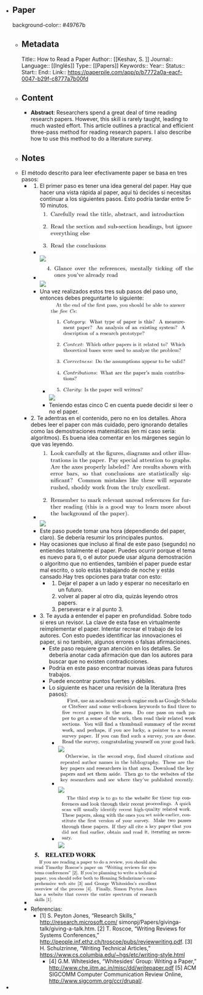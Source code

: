 - ## Paper
  background-color:: #49767b
	- ## Metadata
	  Title:: How to Read a Paper
	  Author:: [[Keshav, S. ]]
	  Journal::
	  Language:: [[Inglés]]
	  Type::  [[Papers]]
	  Keywords::
	  Year::
	  Status::
	  Start::
	  End::
	  Link:: https://paperpile.com/app/p/b7772a0a-eacf-0047-b29f-c8777a7b00fd
	- ## Content
		- **Abstract**: Researchers spend a great deal of time reading research papers. However, this skill is rarely taught, leading to much wasted effort. This article outlines a practical and efficient three-pass method for reading research papers. I also describe how to use this method to do a literature survey.
	- ## Notes
	- El método descrito para leer efectivamente paper se basa en tres pasos:
		- 1. El primer paso es tener una idea general del paper. Hay que hacer una vista rápida al paper, aquí tú decides si necesitas continuar a los siguientes pasos. Esto podría tardar entre 5-10 minutos.
			- ![image.png](../assets/image_1656166748740_0.png) ![](https://hypernotes.zenkit.com/api/v1/lists/2362182/files/o3iooK6H8)
			- ![image.png](../assets/image_1656166759019_0.png) ![](https://hypernotes.zenkit.com/api/v1/lists/2362182/files/36EzqFSZJ)
			- Una vez realizados estos tres sub pasos del paso uno, entonces debes preguntarte lo siguiente:
				- ![image.png](../assets/image_1656166766737_0.png) ![](https://hypernotes.zenkit.com/api/v1/lists/2362182/files/1UCPoylG_)
				- Teniendo estas cinco C en cuenta puede decidir si leer o no el paper.
		- 2\. Te adentras en el contenido, pero no en los detalles. Ahora debes leer el paper con más cuidado, pero ignorando detalles como las demostraciones matemáticas (en mi caso sería: algoritmos). Es buena idea comentar en los márgenes según lo que vas leyendo.
			- ![image.png](../assets/image_1656166788438_0.png) ![](https://hypernotes.zenkit.com/api/v1/lists/2362182/files/LHe8ArZG7)
			- Este paso puede tomar una hora (dependiendo del paper, claro). Se debería resumir los principales puntos.
			- Hay ocasiones que incluso al final de este paso (segundo) no entiendes totalmente el paper. Puedes ocurrir porque el tema es nuevo para ti, o el autor puede usar alguna demostración o algoritmo que no entiendes, también el paper puede estar mal escrito, o solo estás trabajando de noche y estás cansado.Hay tres opciones para tratar con esto:
				- 1. Dejar el paper a un lado y esperar no necesitarlo en un futuro.
				  2. volver al paper al otro día, quizás leyendo otros papers.
				  3. perseverar e ir al punto 3.
			- 3\. Te ayuda a entender el paper en profundidad. Sobre todo si eres un revisor. La clave de esta fase en virtualmente reimplementar el paper. Intentar recrear el trabajo de los autores. Con esto puedes identificar las innovaciones el paper, si no también, algunos errores o falsas afirmaciones.
				- Este paso requiere gran atención en los detalles. Se debería anotar cada afirmación que dan los autores para buscar que no existen contradicciones.
				- Podría en este paso encontrar nuevas ideas para futuros trabajos.
				- Puede encontrar puntos fuertes y débiles.
				- Lo siguiente es hacer una revisión de la literatura (tres pasos):
					- ![image.png](../assets/image_1656166819910_0.png) ![](https://hypernotes.zenkit.com/api/v1/lists/2362182/files/fSeUUzkqj)
					- ![image.png](../assets/image_1656166828300_0.png) ![](https://hypernotes.zenkit.com/api/v1/lists/2362182/files/G5uVbMfTQ)
					- ![image.png](../assets/image_1656166834957_0.png) ![](https://hypernotes.zenkit.com/api/v1/lists/2362182/files/On8qYNEgV)
		- ![image.png](../assets/image_1656166844653_0.png)
		- Referencias:
			- [1] S. Peyton Jones, “Research Skills,”
			  http://research.microsoft.com/ simonpj/Papers/givinga-talk/giving-a-talk.htm.
			  [2] T. Roscoe, “Writing Reviews for Systems
			  Conferences,”
			  http://people.inf.ethz.ch/troscoe/pubs/reviewwriting.pdf.
			  [3] H. Schulzrinne, “Writing Technical Articles,”
			  https://www.cs.columbia.edu/~hgs/etc/writing-style.html
				- [4] G.M. Whitesides, “Whitesides’ Group: Writing a
				  Paper,”
				  http://www.che.iitm.ac.in/misc/dd/writepaper.pdf
				  [5] ACM SIGCOMM Computer Communication Review
				  Online, http://www.sigcomm.org/ccr/drupal/.
-